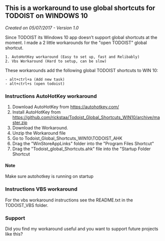 ## This is a workaround to use global shortcuts for TODOIST on WINDOWS 10
*Created on 05/07/2017 - Version 1.0*

Since TODOIST its Windows 10 app doesn’t support global shortcuts at the moment. I made a 2 little workarounds for the "open TODOIST" global shortcut.

	1. AutoHotKey workaround (Easy to set up, fast and Relibably)
	2. Vbs Workaround (Hard to setup, can be slow)
	
These workarounds add the following global TODOIST shortcuts to WIN 10:

    - alt+ctrl+a (Add new task)
    - alt+ctrl+s (open todoist)


### Instructions AutoHotKey workaround
1. Download AutoHotKey from https://autohotkey.com/
2. Install AutoHotKey from https://github.com/rickstaa/Todoist_Global_Shortcuts_WIN10/archive/master.zip
3. Download the Workaround.
4. Unzip the Workaround file
5. Go to Todoist_Global_Shortcuts_WIN10\TODOIST_AHK
6. Drag the "WinStoreAppLinks" folder into the "Program Files Shortcut"
7. Drag the "Todoist_global_Shortcuts.ahk" file into the "Startup Folder Shortcut

#### Note
Make sure autohotkey is running on startup 

### Instructions VBS workaround
For the vbs workaround instructions see the README.txt in the TODOIST_VBS folder.

### Support
Did you find my workaround useful and you want to support future projects like this? 
